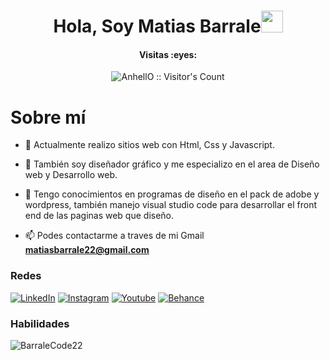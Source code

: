 <h1 align="center"><b>Hola, Soy Matias Barrale</b><img src="https://media.giphy.com/media/hvRJCLFzcasrR4ia7z/giphy.gif" width="35"></h1>

<h4 align="center">Visitas :eyes:</h4>

<p align="center"><img src="https://profile-counter.glitch.me/{Barralecode22}/count.svg" alt="AnhellO :: Visitor's Count" /></p>

<h1>Sobre mí</h1>

- 📝 Actualmente realizo sitios web con Html, Css y Javascript.

- 🌱 También soy diseñador gráfico y me especializo en el area de Diseño web y Desarrollo web.

- 📝 Tengo conocimientos en programas de diseño en el pack de adobe y wordpress, también manejo visual studio code para desarrollar el front end de las paginas web que diseño.

- 📫 Podes contactarme a traves de mi Gmail **matiasbarrale22@gmail.com**

<h3>Redes</h3>
<a href="https://www.linkedin.com/in/matias-barrale-025a05234/" target="_blank"><img src="https://img.shields.io/badge/LinkedIn-%230077B5.svg?&style=flat-square&logo=linkedin&logoColor=white" alt="LinkedIn"></a>
<a href="https://www.instagram.com/barrale_design/" target="_blank"><img src="https://img.shields.io/badge/Instagram-%23E4405F.svg?&style=flat-square&logo=instagram&logoColor=white" alt="Instagram"></a>
<a href="https://www.youtube.com/@Elcordobes20" target="_blank"><img src="https://img.shields.io/badge/YouTube-%23FF0000.svg?style=flat-square&logo=YouTube&logoColor=white" alt="Youtube"></a>
<a href="https://www.behance.net/matiasbarrale1" target="_blank"><img src="https://img.shields.io/badge/Behance-1769ff?style=flat-square&logo=behance&logoColor=white" alt="Behance"></a>

<h3>Habilidades</h3>
<p><img align="center"
    src="https://github-readme-stats.vercel.app/api/top-langs?username=BarraleCode22&show_icons=true&locale=en&bg_color=0d1117&text_color=ffffff&layout=compact"
    alt="BarraleCode22" 
    bg_color=#808080/></p>
